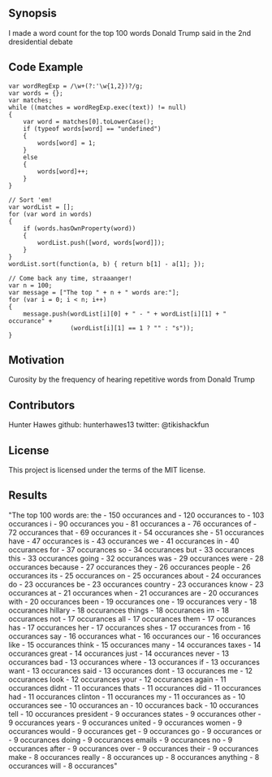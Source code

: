 ## Synopsis

I made a word count for the top 100 words Donald Trump said in the 2nd dresidential debate

## Code Example
```var text = "";
var wordRegExp = /\w+(?:'\w{1,2})?/g;
var words = {};
var matches;
while ((matches = wordRegExp.exec(text)) != null)
{
    var word = matches[0].toLowerCase();
    if (typeof words[word] == "undefined")
    {
        words[word] = 1;
    }
    else
    {
        words[word]++;
    }
}

// Sort 'em!
var wordList = [];
for (var word in words)
{
    if (words.hasOwnProperty(word))
    {
        wordList.push([word, words[word]]);
    }
}
wordList.sort(function(a, b) { return b[1] - a[1]; });

// Come back any time, straaanger!
var n = 100;
var message = ["The top " + n + " words are:"];
for (var i = 0; i < n; i++)
{
    message.push(wordList[i][0] + " - " + wordList[i][1] + " occurance" +
                 (wordList[i][1] == 1 ? "" : "s"));
}
```
## Motivation

Curosity by the frequency of hearing repetitive words from Donald Trump  




## Contributors

Hunter Hawes
github: hunterhawes13
twitter: @tikishackfun

## License

This project is licensed under the terms of the MIT license.

## Results 

"The top 100 words are:
the - 150 occurances
and - 120 occurances
to - 103 occurances
i - 90 occurances
you - 81 occurances
a - 76 occurances
of - 72 occurances
that - 69 occurances
it - 54 occurances
she - 51 occurances
have - 47 occurances
is - 43 occurances
we - 41 occurances
in - 40 occurances
for - 37 occurances
so - 34 occurances
but - 33 occurances
this - 33 occurances
going - 32 occurances
was - 29 occurances
were - 28 occurances
because - 27 occurances
they - 26 occurances
people - 26 occurances
its - 25 occurances
on - 25 occurances
about - 24 occurances
do - 23 occurances
be - 23 occurances
country - 23 occurances
know - 23 occurances
at - 21 occurances
when - 21 occurances
are - 20 occurances
with - 20 occurances
been - 19 occurances
one - 19 occurances
very - 18 occurances
hillary - 18 occurances
things - 18 occurances
im - 18 occurances
not - 17 occurances
all - 17 occurances
them - 17 occurances
has - 17 occurances
her - 17 occurances
shes - 17 occurances
from - 16 occurances
say - 16 occurances
what - 16 occurances
our - 16 occurances
like - 15 occurances
think - 15 occurances
many - 14 occurances
taxes - 14 occurances
great - 14 occurances
just - 14 occurances
never - 13 occurances
bad - 13 occurances
where - 13 occurances
if - 13 occurances
want - 13 occurances
said - 13 occurances
dont - 13 occurances
me - 12 occurances
look - 12 occurances
your - 12 occurances
again - 11 occurances
didnt - 11 occurances
thats - 11 occurances
did - 11 occurances
had - 11 occurances
clinton - 11 occurances
my - 11 occurances
as - 10 occurances
see - 10 occurances
an - 10 occurances
back - 10 occurances
tell - 10 occurances
president - 9 occurances
states - 9 occurances
other - 9 occurances
years - 9 occurances
united - 9 occurances
women - 9 occurances
would - 9 occurances
get - 9 occurances
go - 9 occurances
or - 9 occurances
doing - 9 occurances
emails - 9 occurances
no - 9 occurances
after - 9 occurances
over - 9 occurances
their - 9 occurances
make - 8 occurances
really - 8 occurances
up - 8 occurances
anything - 8 occurances
will - 8 occurances"